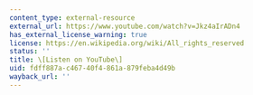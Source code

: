 ```yaml
---
content_type: external-resource
external_url: https://www.youtube.com/watch?v=Jkz4aIrADn4
has_external_license_warning: true
license: https://en.wikipedia.org/wiki/All_rights_reserved
status: ''
title: \[Listen on YouTube\]
uid: fdff887a-c467-40f4-861a-879feba4d49b
wayback_url: ''
---
```

